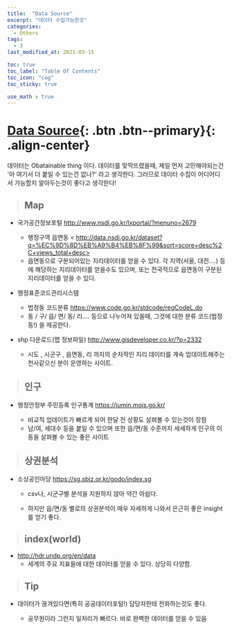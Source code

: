 ```yaml
---
title:  "Data Source"
excerpt: "데이터 수집가능한곳"
categories:
  - Others
tags:
  - 3
last_modified_at: 2021-03-15

toc: true
toc_label: "Table Of Contents"
toc_icon: "cog"
toc_sticky: true

use_math : true
---
```




# [Data Source](#link){: .btn .btn--primary}{: .align-center}

데이터는 Obatainable thing 이다. 데이터를 맞딱뜨렸을때, 제일 먼저 고민해야되는건 '아 여기서 더 붙일 수 있는건 없나?' 라고 생각한다. 그러므로 데이터 수집이 어디어디서 가능할지 알아두는것이 좋다고 생각한다!

> ## Map

- 국가공간정보포털 <http://www.nsdi.go.kr/lxportal/?menuno=2679>
  - 행정구역 읍면동 < http://data.nsdi.go.kr/dataset?q=%EC%9D%8D%EB%A9%B4%EB%8F%99&sort=score+desc%2C+views_total+desc>
  - 읍면동으로 구분되어있는 지리데이터를 얻을 수 있다. 각 지역(서울, 대전....) 등에 해당하는 지리데이터를 얻을수도 있으며, 또는 전국적으로 읍면동이 구분된 지리데이터를 얻을 수 있다.

- 행정표준코드관리시스템
  - 법정동 코드분류 <https://www.code.go.kr/stdcode/regCodeL.do> 
  - 동 / 구/ 읍/ 면/ 동/ 리.... 등으로 나누어져 있을때, 그것에 대한 분류 코드(법정동!) 을 제공한다. 

- shp 다운로드(맵 정보파일) <http://www.gisdeveloper.co.kr/?p=2332>

  - 시도 , 시군구 , 읍면동, 리 까지의 순차적인 지리 데이터를 계속 업데이트해주는 천사같으신 분이 운영하는 사이트.

> ## 인구

- 행정안정부 주민등록 인구통계 <https://jumin.mois.go.kr/>

  - 비교적 업데이트가 빠르게 되어 한달 전 상황도 살펴볼 수 있는것이 장점
  - 남/여, 세대수 등을 붙일 수 있으며 또한 읍/면/동 수준까지 세세하게 인구의 이동을 살펴볼 수 있는 좋은 사이트


> ## 상권분석

- 소상공인마당 <https://sg.sbiz.or.kr/godo/index.sg>

  - csv나, 시군구별 분석을 지원하지 않아 약간 아쉽다.

  - 하지만 읍/면/동 별로의 상권분석이 매우 자세하게 나와서 은근히 좋은 insight 를 얻기 좋다.

> ## index(world)

- <http://hdr.undp.org/en/data>
  - 세계의 주요 지표들에 대한 데이터를 얻을 수 있다. 상당히 다양함.

> ## Tip

- 데이터가 끊겨있다면(특히 공공데이터포털!) 담당자한테 전화하는것도 좋다.

  - 공무원이라 그런지 일처리가 빠르다. 바로 완벽한 데이터를 얻을 수 있음



